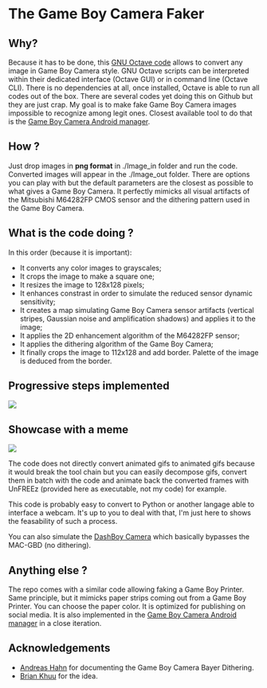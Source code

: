 # The Game Boy Camera Faker

## Why?
Because it has to be done, this [GNU Octave code](https://octave.org/) allows to convert any image in Game Boy Camera style. GNU Octave scripts can be interpreted within their dedicated interface (Octave GUI) or in command line (Octave CLI). There is no dependencies at all, once installed, Octave is able to run all codes out of the box. There are several codes yet doing this on Github but they are just crap. My goal is to make fake Game Boy Camera images impossible to recognize among legit ones. Closest available tool to do that is the [Game Boy Camera Android manager](https://github.com/Mraulio/GBCamera-Android-Manager).

## How ?
Just drop images in **png format** in ./Image_in folder and run the code. Converted images will appear in the ./Image_out folder. There are options you can play with but the default parameters are the closest as possible to what gives a Game Boy Camera. It perfectly mimicks all visual artifacts of the Mitsubishi M64282FP CMOS sensor and the dithering pattern used in the Game Boy Camera.

## What is the code doing ?
In this order (because it is important):
- It converts any color images to grayscales;
- It crops the image to make a square one;
- It resizes the image to 128x128 pixels;
- It enhances constrast in order to simulate the reduced sensor dynamic sensitivity;
- It creates a map simulating Game Boy Camera sensor artifacts (vertical stripes, Gaussian noise and amplification shadows) and applies it to the image;
- It applies the 2D enhancement algorithm of the M64282FP sensor;
- It applies the dithering algorithm of the Game Boy Camera;
- It finally crops the image to 112x128 and add border. Palette of the image is deduced from the border.

## Progressive steps implemented
![](Animation.gif)

## Showcase with a meme
![](Pulp.gif)

The code does not directly convert animated gifs to animated gifs because it would break the tool chain but you can easily decompose gifs, convert them in batch with the code and animate back the converted frames with UnFREEz (provided here as executable, not my code) for example.

This code is probably easy to convert to Python or another langage able to interface a webcam. It's up to you to deal with that, I'm just here to shows the feasability of such a process.

You can also simulate the [DashBoy Camera](https://github.com/Raphael-Boichot/Mitsubishi-M64282FP-dashcam) which basically bypasses the MAC-GBD (no dithering).

## Anything else ?
The repo comes with a similar code allowing faking a Game Boy Printer. Same principle, but it mimicks paper strips coming out from a Game Boy Printer. You can choose the paper color. It is optimized for publishing on social media. It is also implemented in the [Game Boy Camera Android manager](https://github.com/Mraulio/GBCamera-Android-Manager) in a close iteration.

## Acknowledgements
- [Andreas Hahn](https://github.com/HerrZatacke/dither-pattern-gen) for documenting the Game Boy Camera Bayer Dithering.
- [Brian Khuu](https://github.com/mofosyne) for the idea.
